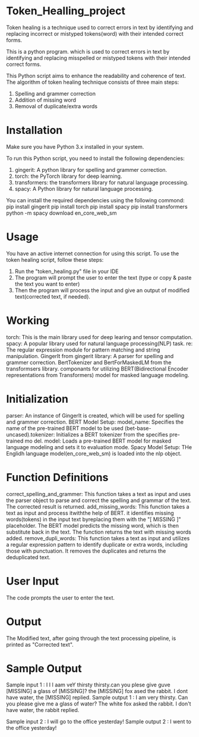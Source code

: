 # Token_Healling_project
Token healing is a technique used to correct errors in text by identifying and replacing incorrect or mistyped tokens(word) with their intended correct forms.

This is a python program. which is used to correct errors in text by identifying and replacing misspelled or mistyped tokens with their intended correct forms.

This Python script aims to enhance the readability and coherence of text. The algorithm of token healing technique consists of three main steps:
1. Spelling and grammer correction
2. Addition of missing word
3. Removal of duplicate/extra words

# Installation
Make sure you have Python 3.x installed in your system.

To run this Python script, you need to install the following dependencies:
  1. gingerit: A python library for spelling and grammer correction.
  2. torch: the PyTorch library for deep learning.
  3. transformers: the transformers library for natural language processing.
  4. spacy: A Python library for natural language processing.

You can install the required dependencies using the following commond:
  pip install gingerit
  pip install torch
  pip install spacy
  pip install transformers
  python -m spacy download en_core_web_sm
  
# Usage
You have an active internet connection for using this script.
To use the token healing script, follow these steps:
  1. Run the "token_healing.py" file in your IDE
  2. The program will prompt the user to enter the text (type or copy & paste the text you want to enter)
  3. Then the program will process the input and give an output of modified text(corrected text, if needed).

# Working 
  torch: This is the main library used for deep learing and tensor computation.
  spacy: A popular library used for natural language processing(NLP) task.
  re: The regular expression module for pattern matching and string manipulation.
  GingerIt from gingerit library: A parser for spelling and grammer correction.
  BertTokenizer and BertForMaskedLM from the transformsers library. componants for utilizing BERT(Bidirectional Encoder representations from Transformers) model for masked language modeling.

# Initialization
  parser: An instance of GingerIt is created, which will be used for spelling and grammer correction.
  BERT Model Setup: model_name: Specifies the name of the pre-trained BERT model to be used (bet-base-uncased).tokenizer: Initializes a BERT tokenizer from the specifies pre-trained mo del. model: Loads a pre-trained BERT model for masked language modeling and sets it to evaluation mode.
  Spacy Model Setup: THe Englidh language model(en_core_web_sm) is loaded into the nlp object.
  
# Function Definitions
  correct_spelling_and_grammer: This function takes a text as input and uses the parser object to parse and correct the spelling and grammar of the text. The corrected result is returned.
  add_missing_words: This function takes a text as input and process itwiththe help of BERT. it identifies missing words(tokens) in the input text byreplacing them with the "[ MISSING ]" placeholder. The BERT model predicts the missing word, which is then substitute back in the text. The function returns the text with missing words added.
  remove_dupli_words: This function takes a text as input and utilizes a regular expression pattern to identify duplicate or extra words, including those with punctuation. It removes the duplicates and returns the deduplicated text.

# User Input
The code prompts the user to enter the text.

# Output 
The Modified text, after going through the text processing pipeline, is printed as "Corrected text".

# Sample Output
Sample input 1 : I I I aam veY thirsty thirsty.can you plese give guve [MISSING] a glass of [MISSING]? the [MISSING] fox ased the rabbit. I dont have water, the [MISSING] replied.
Sample output 1 : I am very thirsty. Can you please give me a glass of water? The white fox asked the rabbit. I don't have water, the rabbit replied.

Sample input 2 : I will go to the office yesterday!
Sample output 2 : I went to the office yesterday!
